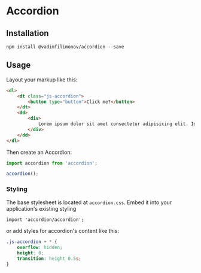 # Accordion

## Installation

```
npm install @vadimfilimonov/accordion --save
```

## Usage

Layout your markup like this:

``` html
<dl>
    <dt class="js-accordion">
        <button type="button">Click me?</button>
    </dt>
    <dd>
        <div>
            Lorem ipsum dolor sit amet consectetur adipisicing elit. Id, itaque quisquam?
        </div>
    </dd>
</dl>
```

Then create an Accordion:

``` javascript
import accordion from 'accordion';

accordion();
```

### Styling

The base stylesheet is located at `accordion.css`. Embed it into your application's existing styling

``` css
import 'accordion/accordion';
```

or add styles for accordion's content like this:

``` css
.js-accordion + * {
    overflow: hidden;
    height: 0;
    transition: height 0.5s;
}
```
